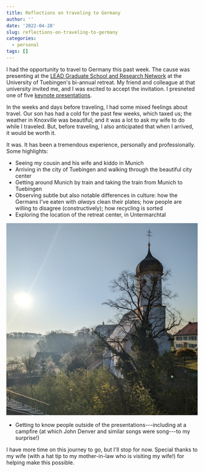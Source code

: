 ```yaml
---
title: Reflections on traveling to Germany
author: ''
date: '2022-04-28'
slug: reflections-on-traveling-to-germany
categories:
  - personal
tags: []
---
```


I had the opportunity to travel to Germany this past week. The cause was presenting at the [LEAD Graduate School and Research Network](https://uni-tuebingen.de/forschung/forschungsschwerpunkte/lead-graduate-school-research-network/ueber-uns/veranstaltungen/) at the University of Tuebingen's bi-annual retreat. My friend and colleague at that university invited me, and I was excited to accept the invitation. I presneted one of five [keynote presentations](https://joshuamrosenberg.com/post/2022/04/26/presentation-at-the-lead-graduate-school-and-research-network-retreat/).

In the weeks and days before traveling, I had some mixed feelings about travel. Our son has had a cold for the past few weeks, which taxed us; the weather in Knoxville was beautiful; and it was a lot to ask my wife to do while I traveled. But, before traveling, I also anticipated that when I arrived, it would be worth it.

It was. It has been a tremendous experience, personally and professionally. Some highlights:

- Seeing my cousin and his wife and kiddo in Munich
- Arriving in the city of Tuebingen and walking through the beautiful city center
- Getting around Munich by train and taking the train from Munich to Tuebingen
- Observing subtle but also notable differences in culture: how the Germans I've eaten with *always* clean their plates; how people are willing to disagree (constructively); how recycling is sorted
- Exploring the location of the retreat center, in Untermarchtal

![The view from the window of my room at the retreat center](images/PXL_20220428_051927612.MP.jpg)

- Getting to know people outside of the presentations---including at a campfire (at which John Denver and similar songs were song---to my surprise!)

I have more time on this journey to go, but I'll stop for now. Special thanks to my wife (with a hat tip to my mother-in-law who is visiting my wife!) for helping make this possible.
